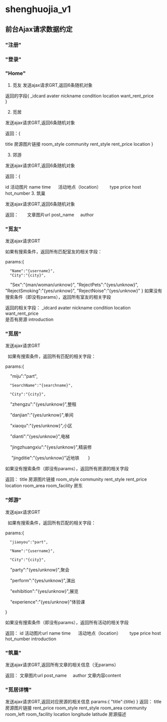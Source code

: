 # shenghuojia_v1

## 前台Ajax请求数据约定

### "注册"

### "登录"

### "Home"
1. 觅友
发送ajax请求GRT,返回6条随机对象

返回的字段{
_idcard
avater
nickname
condition 
location
want_rent_price            
}

2. 觅居

发送ajax请求GRT,返回6条随机对象

返回：{

title
房源图片链接
room_style
community
rent_style
rent_price
location
 }
 
3. 郊游

发送ajax请求GRT,返回6条随机对象

返回：{

id
活动图片
name
time     
活动地点（location）      
type
price
host
hot_number
3. 筑巢

发送ajax请求GRT,返回6条随机对象

返回：
      
      文章图片url
      post_name    
      author
 
### "觅友"

 发送ajax请求GRT
   
   如果有搜索条件，返回所有匹配室友的相关字段：

params:{

      "Name":"{username}",
      "City":"{city}",
      "Sex":"{man/woman/unknow}",
      "RejectPets":"{yes/unknow}",
      "RejectSmoking":"{yes/unknow}",
      "RejectNoise":"{yes/unknow}"
}
  如果没有搜索条件（即没有params），返回所有室友的相关字段

返回的相关字段：
_idcard
avater
nickname
condition 
location
want_rent_price       
是否有房源
introduction

### "觅居"

 发送ajax请求GRT
 
   如果有搜索条件，返回所有匹配的相关字段：
   
params:{

      "miju":"part",
      
      "SearchName":"{searchname}",
      
      "City":"{city}",
      
      "zhengzu":"{yes/unknow}",整租
      
      "danjian":"{yes/unknow}",单间
      
      "xiaoqu":"{yes/unknow}",小区
      
      "dianti":"{yes/unknow}",电梯
      
      "jingzhuangxiu":"{yes/unknow}",精装修
      
      "jingditie":"{yes/unknow}"近地铁
      
}

  如果没有搜索条件（即没有params），返回所有房源的相关字段
  
返回：
title
房源图片链接
room_style
community
rent_style
rent_price
location
room_area
room_facility
房东
      
### "郊游"

 发送ajax请求GRT
 
   如果有搜索条件，返回所有匹配的相关字段：
   
params:{

      "jiaoyou":"part",
      
      "Name":"{username}",
      
      "City":"{city}",
      
      "party":"{yes/unknow}",聚会
      
      "perform":"{yes/unknow}",演出
      
      "exhibition":"{yes/unknow}",展览
      
      "experience":"{yes/unknow}"体验课
      
     
}

  如果没有搜索条件（即没有params），返回所有活动的相关字段
  
返回：
id
活动图片url
name
time     
活动地点（location）      
type
price
host
hot_number
introduction      

    
### "筑巢"

 发送ajax请求GRT,返回所有文章的相关信息（无params）
 
返回：
文章图片url
post_name    
author
文章内容content
      
### "觅居详情"
发送ajax请求GRT,返回对应房源的相关信息
params:{
  "title":{title}
}
返回：
title
房源图片链接
rent_price
room_style
rent_style
room_area
community
room_left
room_facility
location
longitude
latitude
房源描述


